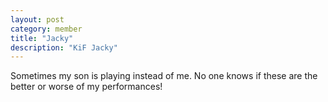 ```yaml
---
layout: post
category: member
title: "Jacky"
description: "KiF Jacky"
---
```



Sometimes my son is playing instead of me. No one knows if these are the better or worse of my performances!
